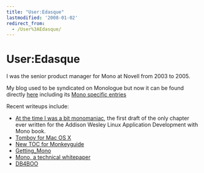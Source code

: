 ```yaml
---
title: "User:Edasque"
lastmodified: '2008-01-02'
redirect_from:
  - /User%3AEdasque/
---
```


User:Edasque
============

I was the senior product manager for Mono at Novell from 2003 to 2005.

My blog used to be syndicated on Monologue but now it can be found directly [here](http://www.frenchguys.com) including its [Mono specific entries](http://www.frenchguys.com/wordpress/?cat=3&submit=view)

Recent writeups include:

-   [At the time I was a bit monomaniac](http://www.frenchguys.com/wordpress/?p=134), the first draft of the only chapter ever written for the Addison Wesley Linux Application Development with Mono book.
-   [Tomboy for Mac OS X](http://www.frenchguys.com/wordpress/?p=114)
-   [New TOC for Monkeyguide](/Erik_GtkSharp_Toc)
-   [Getting_Mono](/Obtaining_Mono)
-   [Mono, a technical whitepaper](/Mono,_a_technical_whitepaper)
-   [DB4BOO](/DB4BOO)


